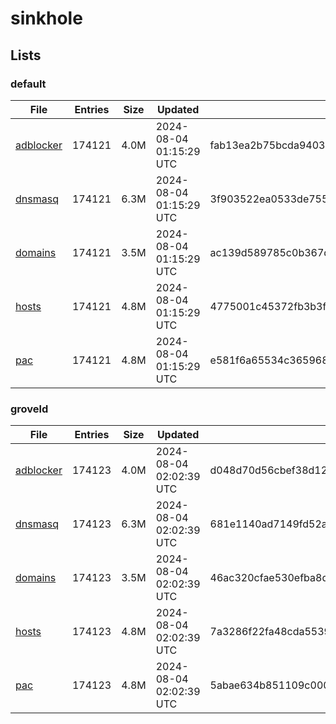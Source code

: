 # sinkhole

## Lists

### default

|File|Entries|Size|Updated|Hash|
|-|-|-|-|-|
|[adblocker](https://raw.githubusercontent.com/groveld/sinkhole/lists/default/adblocker.txt)|174121|4.0M|2024-08-04 01:15:29 UTC|fab13ea2b75bcda94032254dc5410b2e693c2b70261daefe3d96c6b3fe4ffc92|
|[dnsmasq](https://raw.githubusercontent.com/groveld/sinkhole/lists/default/dnsmasq.txt)|174121|6.3M|2024-08-04 01:15:29 UTC|3f903522ea0533de755c118c98ab60904b601fada644d6c55e8eb7413040e6f6|
|[domains](https://raw.githubusercontent.com/groveld/sinkhole/lists/default/domains.txt)|174121|3.5M|2024-08-04 01:15:29 UTC|ac139d589785c0b367dc6562f903a2862db2262c077ecd96bc17502e464736ec|
|[hosts](https://raw.githubusercontent.com/groveld/sinkhole/lists/default/hosts.txt)|174121|4.8M|2024-08-04 01:15:29 UTC|4775001c45372fb3b3f7f0375c8c77e9c74698e72ac4916a15015f711cccff75|
|[pac](https://raw.githubusercontent.com/groveld/sinkhole/lists/default/pac.txt)|174121|4.8M|2024-08-04 01:15:29 UTC|e581f6a65534c365968547c49c59a7ce2bfc2fa9b2de702654b8b2e8d6887094|

### groveld

|File|Entries|Size|Updated|Hash|
|-|-|-|-|-|
|[adblocker](https://raw.githubusercontent.com/groveld/sinkhole/lists/groveld/adblocker.txt)|174123|4.0M|2024-08-04 02:02:39 UTC|d048d70d56cbef38d12fdfa72079155946ba7216f960f7bfba2e490fa4a9f8bf|
|[dnsmasq](https://raw.githubusercontent.com/groveld/sinkhole/lists/groveld/dnsmasq.txt)|174123|6.3M|2024-08-04 02:02:39 UTC|681e1140ad7149fd52a412d6a4ee2e91323abb55f5eaddb4def28d95976038e9|
|[domains](https://raw.githubusercontent.com/groveld/sinkhole/lists/groveld/domains.txt)|174123|3.5M|2024-08-04 02:02:39 UTC|46ac320cfae530efba8de41e3a3e9031c5075e618a14d0594a7a6a41881c12b8|
|[hosts](https://raw.githubusercontent.com/groveld/sinkhole/lists/groveld/hosts.txt)|174123|4.8M|2024-08-04 02:02:39 UTC|7a3286f22fa48cda55397dd2f20198a69609e63d21522a7d78d414d0776b4cbe|
|[pac](https://raw.githubusercontent.com/groveld/sinkhole/lists/groveld/pac.txt)|174123|4.8M|2024-08-04 02:02:39 UTC|5abae634b851109c000e8e885ed5f6e2f89fe36b36b06c2a3f89d95f87db1f9a|
